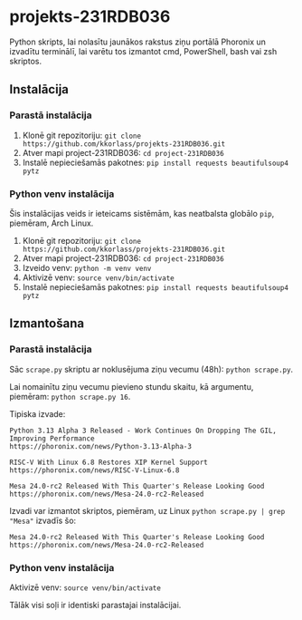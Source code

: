 
# projekts-231RDB036
Python skripts, lai nolasītu jaunākos rakstus ziņu portālā Phoronix un izvadītu terminālī, lai varētu tos izmantot cmd, PowerShell, bash vai zsh skriptos.

## Instalācija

### Parastā instalācija
1. Klonē git repozitoriju: `git clone https://github.com/kkorlass/projekts-231RDB036.git`
2. Atver mapi project-231RDB036: `cd project-231RDB036`
3. Instalē nepieciešamās pakotnes: `pip install requests beautifulsoup4 pytz`

### Python venv instalācija
Šis instalācijas veids ir ieteicams sistēmām, kas neatbalsta globālo `pip`, piemēram, Arch Linux.
1. Klonē git repozitoriju: `git clone https://github.com/kkorlass/projekts-231RDB036.git`
2. Atver mapi project-231RDB036: `cd project-231RDB036`
3. Izveido venv: `python -m venv venv`
4. Aktivizē venv: `source venv/bin/activate`
5. Instalē nepieciešamās pakotnes: `pip install requests beautifulsoup4 pytz`

## Izmantošana
### Parastā instalācija
Sāc `scrape.py` skriptu ar noklusējuma ziņu vecumu (48h): `python scrape.py`.

Lai nomainītu ziņu vecumu pievieno stundu skaitu, kā argumentu, piemēram: `python scrape.py 16`.

Tipiska izvade:
```
Python 3.13 Alpha 3 Released - Work Continues On Dropping The GIL, Improving Performance  
https://phoronix.com/news/Python-3.13-Alpha-3  
  
RISC-V With Linux 6.8 Restores XIP Kernel Support  
https://phoronix.com/news/RISC-V-Linux-6.8  
  
Mesa 24.0-rc2 Released With This Quarter's Release Looking Good  
https://phoronix.com/news/Mesa-24.0-rc2-Released
```

Izvadi var izmantot skriptos, piemēram, uz Linux `python scrape.py | grep "Mesa"` izvadīs šo:
```
Mesa 24.0-rc2 Released With This Quarter's Release Looking Good  
https://phoronix.com/news/Mesa-24.0-rc2-Released
```

### Python venv instalācija
Aktivizē venv: `source venv/bin/activate`

Tālāk visi soļi ir identiski parastajai instalācijai.
